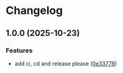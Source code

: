 # Changelog

## 1.0.0 (2025-10-23)


### Features

* add ci, cd and release please ([0e33778](https://github.com/Viihcerq/RoomBooker/commit/0e337789c468da3023f704ba11abc27453415db2))

